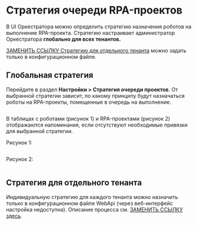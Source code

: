 # Стратегия очереди RPA-проектов

В UI Оркестратора можно определить стратегию назначения роботов на выполнение RPA-проекта. Стратегию настраивает администратор Оркестратора **глобально для всех тенантов.**

[ЗАМЕНИТЬ ССЫЛКУ Стратегию для отдельного тенанта](https://docs.primo-rpa.ru/primo-rpa/orchestrator/fine-tuning/project-queue-strategies-for-tenant) можно задать только в конфигурационном файле.

## Глобальная стратегия

Перейдите в раздел **Настройки > Стратегия очереди проектов**. От выбранной стратегии зависит, по какому принципу будут назначаться роботы на RPA-проекты, помещенные в очередь на выполнение. 

![]()

В таблицах с роботами (рисунок 1) и RPA-проектами (рисунок 2) отображаются напоминания, если отсутствуют необходимые привязки для выбранной стратегии.

Рисунок 1:

![]()

Рисунок 2:

![]()


## Стратегия для отдельного тенанта
Индивидуальную стратегию для каждого тенанта можно назначить только в конфигурационном файле WebApi (через веб-интерфейс настройка недоступна). Описание процесса см. [ЗАМЕНИТЬ ССЫЛКУ здесь](https://docs.primo-rpa.ru/primo-rpa/orchestrator/fine-tuning/project-queue-strategies-for-tenant).